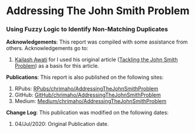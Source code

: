 # Addressing The John Smith Problem
### Using Fuzzy Logic to Identify Non-Matching Duplicates

**Acknowledgements**: This report was compiled with some assistance from others. Acknowledgements go to:

1. [Kailash Awati](https://eight2late.wordpress.com/about/) for I used his original article ([Tackling the John Smith Problem](https://eight2late.wordpress.com/2019/10/09/tackling-the-john-smith-problem-deduplicating-data-via-fuzzy-matching-in-r/)) as a basis for this article.


**Publications**: This report is also published on the following sites:

1. RPubs: [RPubs/chrimaho/AddressingTheJohnSmithProblem](http://rpubs.com/chrimaho/AddressingTheJohnSmithProblem)
1. GitHub: [GitHub/chrimaho/AddressingTheJohnSmithProblem](https://github.com/chrimaho/AddressingTheJohnSmithProblem)
1. Medium: [Medium/chrimaho/AddressingTheJohnSmithProblem](https://medium.com/@chrimaho/addressingthejohnsmithproblem-1533da4f7db8?source=friends_link&sk=ae556dc05ee752a9b809092ca152da18)

**Change Log**: This publication was modified on the following dates:

1. 04/Jul/2020: Original Publication date.